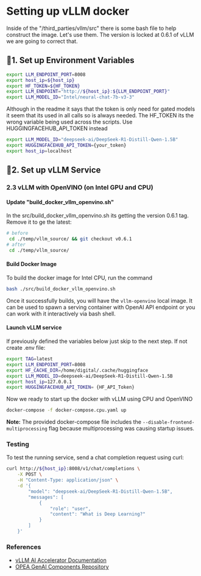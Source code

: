 # Setting up vLLM docker
Inside of the "/third_parties/vllm/src" there is some bash file to help construct the image. Let's use them.
The version is locked at 0.6.1 of vLLM we are going to correct that.

## 🚀1. Set up Environment Variables

```bash
export LLM_ENDPOINT_PORT=8008
export host_ip=${host_ip}
export HF_TOKEN=${HF_TOKEN}
export LLM_ENDPOINT="http://${host_ip}:${LLM_ENDPOINT_PORT}"
export LLM_MODEL_ID="Intel/neural-chat-7b-v3-3"
```

Although in the readme it says that the token is only need for gated models it seem that its used in all calls so  is always needed.
The HF_TOKEN its the wrong variable being used across the scripts. Use HUGGINGFACEHUB_API_TOKEN instead

``` bash
export LLM_MODEL_ID="deepseek-ai/DeepSeek-R1-Distill-Qwen-1.5B"
export HUGGINGFACEHUB_API_TOKEN={your_token}
export host_ip=localhost
```

## 🚀2. Set up vLLM Service
### 2.3 vLLM with OpenVINO (on Intel GPU and CPU)

#### Update "build_docker_vllm_openvino.sh"
In the src/build_docker_vllm_openvino.sh its getting the version 0.6.1 tag. Remove it to ge the latest:

``` bash
# before
 cd ./temp/vllm_source/ && git checkout v0.6.1
# after
 cd ./temp/vllm_source/
```

#### Build Docker Image

To build the docker image for Intel CPU, run the command

```bash
bash ./src/build_docker_vllm_openvino.sh
```

Once it successfully builds, you will have the `vllm-openvino` local image. It can be used to spawn a serving container with OpenAI API endpoint or you can work with it interactively via bash shell.

#### Launch vLLM service

If previously defined the variables below just skip to the next step. If not create .env file:

```sh
export TAG=latest
export LLM_ENDPOINT_PORT=8008
export HF_CACHE_DIR=/home/digital/.cache/huggingface
export LLM_MODEL_ID=deepseek-ai/DeepSeek-R1-Distill-Qwen-1.5B
export host_ip=127.0.0.1
export HUGGINGFACEHUB_API_TOKEN= {HF_API_Token}
```

Now we ready to start up the docker with vLLM using CPU and OpenVINO
```sh
docker-compose -f docker-compose.cpu.yaml up
```

**Note:** The provided docker-compose file includes the `--disable-frontend-multiprocessing` flag because multiprocessing was causing startup issues.

### Testing
To test the running service, send a chat completion request using curl:

```bash
curl http://${host_ip}:8008/v1/chat/completions \
    -X POST \
    -H "Content-Type: application/json" \
    -d '{
        "model": "deepseek-ai/DeepSeek-R1-Distill-Qwen-1.5B",
        "messages": [
            {
                "role": "user",
                "content": "What is Deep Learning?"
            }
        ]
    }'
```

### References
- [vLLM AI Accelerator Documentation](https://docs.vllm.ai/en/stable/getting_started/installation/ai_accelerator/index.html#set-up-using-docker)
- [OPEA GenAI Components Repository](https://github.com/opea-project/GenAIComps/tree/main/comps/third_parties/vllm)
